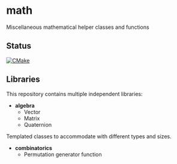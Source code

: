 # math
Miscellaneous mathematical helper classes and functions

## Status
<!-- [![GitHub Super-Linter](https://github.com/Loic-Corenthy/math/workflows/CMake/badge.svg)](https://github.com/marketplace/actions/super-linter)
 -->
[![CMake](https://github.com/Loic-Corenthy/math/actions/workflows/cmake.yml/badge.svg)](https://github.com/Loic-Corenthy/math/actions/workflows/cmake.yml)

## Libraries
This repository contains multiple independent libraries:

* **algebra**
    - Vector
    - Matrix
    - Quaternion

Templated classes to accommodate with different types and sizes.

* **combinatorics**
    - Permutation generator function